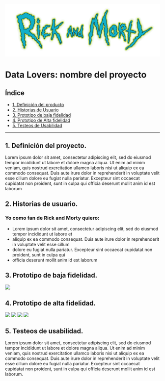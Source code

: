 ![](src/imgs/logo.png)

# Data Lovers: nombre del proyecto

## Índice
* [1. Definición del producto](#1-Definición-del-producto)
* [2. Historias de Usuario](#1-Historias-de-Usuario)
* [3. Prototipo de baja fidelidad](#3-Prototipo-de-baja-fidelidad)
* [4. Prototipo de Alta fidelidad](#4-Prototipo-de-alta-fidelidad)
* [5. Testeos de Usabilidad](#5-Testeos-de-Usabilidad)

***

## 1. Definición del proyecto.

Lorem ipsum dolor sit amet, consectetur adipiscing elit, sed do eiusmod tempor incididunt ut labore et dolore magna aliqua. Ut enim ad minim veniam, quis nostrud exercitation ullamco laboris nisi ut aliquip ex ea commodo consequat. Duis aute irure dolor in reprehenderit in voluptate velit esse cillum dolore eu fugiat nulla pariatur. Excepteur sint occaecat cupidatat non proident, sunt in culpa qui officia deserunt mollit anim id est laborum



## 2. Historias de usuario.

### Yo como fan de Rick and Morty quiero:

- Lorem ipsum dolor sit amet, consectetur adipiscing elit, sed do eiusmod tempor incididunt ut labore et 
- aliquip ex ea commodo consequat. Duis aute irure dolor in reprehenderit in voluptate velit esse cillum 
- dolore eu fugiat nulla pariatur. Excepteur sint occaecat cupidatat non proident, sunt in culpa qui 
- officia deserunt mollit anim id est laborum

## 3. Prototipo de baja fidelidad.

![](src/imgs/prototipoBF.png)


## 4. Prototipo de alta fidelidad.

![](src/imgs/prototipoAF4.png)
![](src/imgs/prototipoAF3.png)
![](src/imgs/prototipoAF2.png)
![](src/imgs/prototipoAF1.png)




## 5. Testeos de usabilidad.

Lorem ipsum dolor sit amet, consectetur adipiscing elit, sed do eiusmod tempor incididunt ut labore et dolore magna aliqua. Ut enim ad minim veniam, quis nostrud exercitation ullamco laboris nisi ut aliquip ex ea commodo consequat. Duis aute irure dolor in reprehenderit in voluptate velit esse cillum dolore eu fugiat nulla pariatur. Excepteur sint occaecat cupidatat non proident, sunt in culpa qui officia deserunt mollit anim id est laborum.




